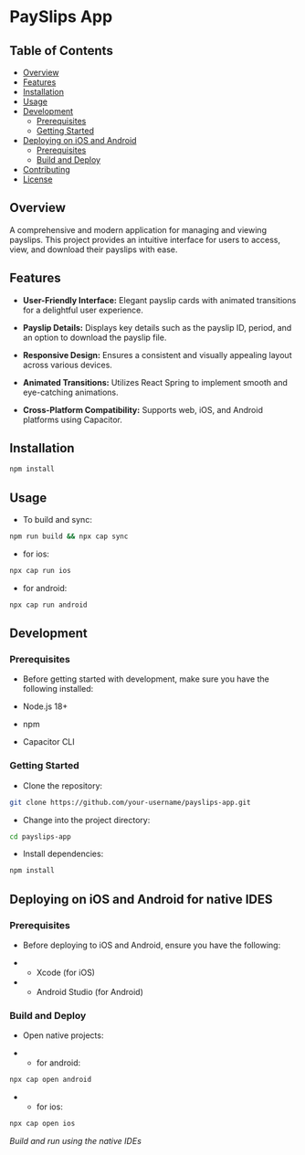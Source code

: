# PaySlips App

## Table of Contents

- [Overview](#overview)
- [Features](#features)
- [Installation](#installation)
- [Usage](#usage)
- [Development](#development)
  - [Prerequisites](#prerequisites)
  - [Getting Started](#getting-started)
- [Deploying on iOS and Android](#deploying-on-ios-and-android)
  - [Prerequisites](#prerequisites-1)
  - [Build and Deploy](#build-and-deploy)
- [Contributing](#contributing)
- [License](#license)

## Overview

A comprehensive and modern application for managing and viewing payslips. This project provides an intuitive interface for users to access, view, and download their payslips with ease.

## Features

- **User-Friendly Interface:** Elegant payslip cards with animated transitions for a delightful user experience.

- **Payslip Details:** Displays key details such as the payslip ID, period, and an option to download the payslip file.

- **Responsive Design:** Ensures a consistent and visually appealing layout across various devices.

- **Animated Transitions:** Utilizes React Spring to implement smooth and eye-catching animations.

- **Cross-Platform Compatibility:** Supports web, iOS, and Android platforms using Capacitor.

## Installation

```bash
npm install
```

## Usage

- To build and sync:

```bash
npm run build && npx cap sync
```

- for ios:
```bash
npx cap run ios
```

- for android:
``` bash
npx cap run android
```

## Development
### Prerequisites
- Before getting started with development, make sure you have the following installed:

- Node.js 18+
- npm
- Capacitor CLI

### Getting Started
- Clone the repository:
```bash
git clone https://github.com/your-username/payslips-app.git
```

- Change into the project directory:
```bash
cd payslips-app
```

- Install dependencies:
```bash
npm install
```

## Deploying on iOS and Android for native IDES
### Prerequisites
- Before deploying to iOS and Android, ensure you have the following:

- - Xcode (for iOS)
- - Android Studio (for Android)

### Build and Deploy
- Open native projects:

- - for android:
```bash
npx cap open android
```
- - for ios:
```bash
npx cap open ios
```
*Build and run using the native IDEs*
